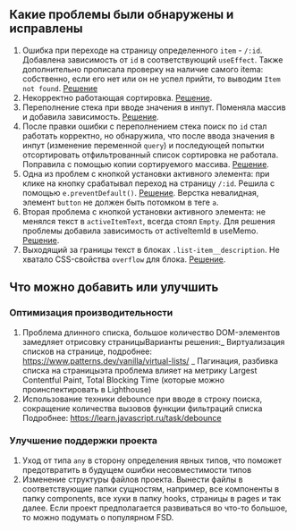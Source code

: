 ## Какие проблемы были обнаружены и исправлены

1. Ошибка при переходе на страницу определенного `item` - `/:id`. Добавлена зависимость от `id` в соответствующий `useEffect`. Также дополнительно прописала проверку на наличие самого itema: собственно, если его нет или он не успел прийти, то выводим `Item not found`. [Решение](https://github.com/anvass/m1-test-project/commit/5fe4c0b7e2f13629319fb2b151732faca51ff616)
2. Некорректно работающая сортировка. [Решение](https://github.com/anvass/m1-test-project/commit/f3c193b5fbf7f97ec546258e5ab599caad9557d5).
3. Переполнение стека при вводе значения в инпут. Поменяла массив и добавила зависимость. [Решение](https://github.com/anvass/m1-test-project/commit/c34c78cac0a4ff2d4ddd8a107c354dc6f9708f71).
4. После правки ошибки с переполнением стека поиск по `id` стал работать корректно, но обнаружила, что после ввода значения в инпут (изменение переменной `query`) и последующей попытки отсортировать отфильтрованный список сортировка не работала. Поправила с помощью копии сортируемого массива. [Решение](https://github.com/anvass/m1-test-project/commit/391e8ace3d282a36403ac2d95cffb6fccac4c66d).
5. Одна из проблем с кнопкой установки активного элемента: при клике на кнопку срабатывал переход на страницу `/:id`. Решила с помощью `e.preventDefault()`. [Решение](https://github.com/anvass/m1-test-project/commit/68486396d5e2394bd7a729e6238d3d3ae55b7a9f). Верстка невалидная, элемент `button` не должен быть потомком в теге `a`.
6. Вторая проблема с кнопкой установки активного элемента: не менялся текст в `activeItemText`, всегда стоял `Empty`. Для решения проблемы добавила зависимость от activeItemId в useMemo. [Решение](https://github.com/anvass/m1-test-project/commit/7606624b9f4a9937a528e1611a5b9691c3f8c10a).
7. Выходящий за границы текст в блоках `.list-item__description`. Не хватало CSS-свойства `overflow` для блока. [Решение](https://github.com/anvass/m1-test-project/commit/2c2a8639bd9d989aa62f01d6d8429fb2563418ac).

## Что можно добавить или улучшить

### Оптимизация производительности

1. Проблема длинного списка, большое количество DOM-элементов замедляет отрисовку страницыВарианты решения:_ Виртуализация списков на странице, подробнее: https://www.patterns.dev/vanilla/virtual-lists/ _ Пагинация, разбивка списка на страницыэта проблема влияет на метрику Largest Contentful Paint, Total Blocking Time (которые можно проинспектировать в Lighthouse)
2. Использование техники debounce при вводе в строку поиска, сокращение количества вызовов функции фильтраций списка Подробнее: https://learn.javascript.ru/task/debounce

### Улучшение поддержки проекта

1. Уход от типа `any` в сторону определения явных типов, что поможет предотвратить в будущем ошибки несовместимости типов
2. Изменение структуры файлов проекта. Вынести файлы в соответствующие папки сущностям, например, все компоненты в папку components, все хуки в папку hooks, страницы в pages и так далее. Если проект предполагается развиваться во что-то большое, то можно подумать о популярном FSD.
